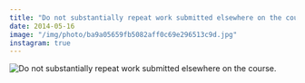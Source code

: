 ```yaml
---
title: "Do not substantially repeat work submitted elsewhere on the course."
date: 2014-05-16
image: "/img/photo/ba9a05659fb5082aff0c69e296513c9d.jpg"
instagram: true
---
```


![Do not substantially repeat work submitted elsewhere on the course.](/img/photo/ba9a05659fb5082aff0c69e296513c9d.jpg)

